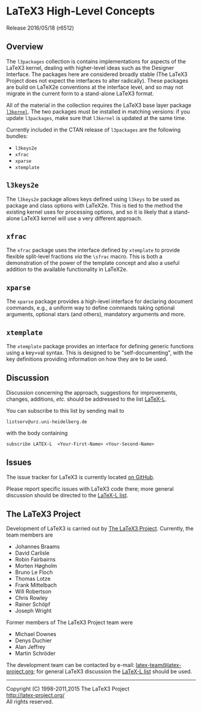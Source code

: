 LaTeX3 High-Level Concepts
==========================

Release 2016/05/18 (r6512)

Overview
--------

The `l3packages` collection is contains implementations for aspects of the
LaTeX3 kernel, dealing with higher-level ideas such as the Designer Interface.
The packages here are considered broadly stable (The LaTeX3 Project does not
expect the interfaces to alter radically). These packages are build on LaTeX2e
conventions at the interface level, and so may not migrate in the current form
to a stand-alone LaTeX3 format.

All of the material in the collection requires the LaTeX3 base layer package
[`l3kernel`](http://ctan.org/pkg/l3kernel). The two packages must be installed
in matching versions: if you update `l3packages`, make sure that `l3kernel` is
updated at the same time.

Currently included in the CTAN release of `l3packages` are the following
bundles:
* `l3keys2e`
* `xfrac`
* `xparse`
* `xtemplate`

`l3keys2e`
----------

The `l3keys2e` package allows keys defined using `l3keys` to be used as package
and class options with LaTeX2e. This is tied to the method the existing kernel
uses for processing options, and so it is likely that a stand-alone LaTeX3
kernel will use a very different approach.

`xfrac`
-------

The `xfrac` package uses the interface defined by `xtemplate` to provide
flexible split-level fractions _via_ the `\sfrac` macro. This is both a
demonstration of the power of the template concept and also a useful addition
to the available functionality in LaTeX2e.

`xparse`
-------

The `xparse` package provides a high-level interface for declaring document
commands, e.g., a uniform way to define commands taking optional arguments,
optional stars (and others), mandatory arguments and more.

`xtemplate`
-----------

The `xtemplate` package provides an interface for defining generic
functions using a key=val syntax. This is designed to be
"self-documenting", with the key definitions providing information
on how they are to be used.

Discussion
----------

Discussion concerning the approach, suggestions for improvements,
changes, additions, _etc._ should be addressed to the list
[LaTeX-L](http://news.gmane.org/group/gmane.comp.tex.latex.latex3).

You can subscribe to this list by sending mail to

    listserv@urz.uni-heidelberg.de

with the body containing

    subscribe LATEX-L  <Your-First-Name> <Your-Second-Name>

Issues
------

The issue tracker for LaTeX3 is currently located
[on GitHub](https://github.com/latex3/latex3/issues).

Please report specific issues with LaTeX3 code there; more general
discussion should be directed to the [LaTeX-L list](#Discussion).

The LaTeX3 Project
------------------

Development of LaTeX3 is carried out by
[The LaTeX3 Project](http://www.latex-project.org/latex3.html). Currently,
the team members are

* Johannes Braams
* David Carlisle
* Robin Fairbairns
* Morten Høgholm
* Bruno Le Floch
* Thomas Lotze
* Frank Mittelbach
* Will Robertson
* Chris Rowley
* Rainer Schöpf
* Joseph Wright

Former members of The LaTeX3 Project team were

* Michael Downes
* Denys Duchier
* Alan Jeffrey
* Martin Schröder

The development team can be contacted
by e-mail: <latex-team@latex-project.org>; for general LaTeX3 discussion
the [LaTeX-L list](#Discussion) should be used.

-----

<p>Copyright (C) 1998-2011,2015 The LaTeX3 Project <br />
<a href="http://latex-project.org/">http://latex-project.org/</a> <br />
All rights reserved.</p>
